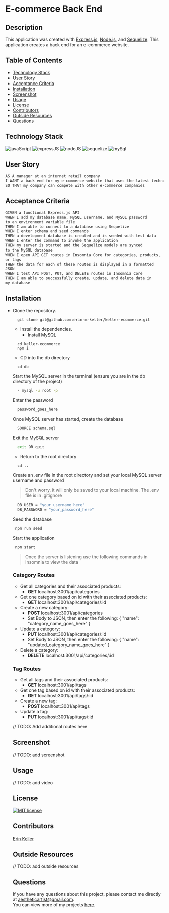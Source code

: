   # E-commerce Back End
  
  ## Description 
  This application was created with [Express.js](https://expressjs.com/), [Node.js](https://nodejs.org/en), and [Sequelize](https://sequelize.org/). This application creates a back end for an e-commerce website.
  
  ## Table of Contents
  * [Technology Stack](#technology-stack)
  * [User Story](#user-story)
  * [Acceptance Criteria](#acceptance-criteria)
  * [Installation](#installation)
  * [Screenshot](#screenshot)
  * [Usage](#usage)
  * [License](#license)
  * [Contributors](#contributors)
  * [Outside Resources](#outside-resources)
  * [Questions](#questions)

  ## Technology Stack

![javaScript](https://img.shields.io/badge/-JavaScript-61DAFB?color=red&style=flat)
![expressJS](https://img.shields.io/badge/-Express.js-61DAFB?color=orange&style=flat)
![nodeJS](https://img.shields.io/badge/-Node.js-61DAFB?color=yellow&style=flat)
![sequelize](https://img.shields.io/badge/-Sequelize-61DAFB?color=green&style=flat)
![mySql](https://img.shields.io/badge/-MySQL-61DAFB?color=blue&style=flat)

  ## User Story
  ```md
  AS A manager at an internet retail company
  I WANT a back end for my e-commerce website that uses the latest technologies
  SO THAT my company can compete with other e-commerce companies
  ```

  ## Acceptance Criteria
  ```md
GIVEN a functional Express.js API
WHEN I add my database name, MySQL username, and MySQL password  
to an environment variable file
THEN I am able to connect to a database using Sequelize
WHEN I enter schema and seed commands
THEN a development database is created and is seeded with test data
WHEN I enter the command to invoke the application
THEN my server is started and the Sequelize models are synced  
to the MySQL database
WHEN I open API GET routes in Insomnia Core for categories, products,  
or tags
THEN the data for each of these routes is displayed in a formatted  
JSON
WHEN I test API POST, PUT, and DELETE routes in Insomnia Core
THEN I am able to successfully create, update, and delete data in  
my database
  ```
  
  ## Installation 
  
* Clone the repository.
  ```
    git clone git@github.com:erin-m-keller/keller-ecommerce.git
  ```

  * Install the dependencies.
    * Install [MySQL](https://dev.mysql.com/doc/mysql-installation-excerpt/5.7/en/)
  ```
    cd keller-ecommerce
    npm i
  ```
  
  * CD into the db directory
  ```
    cd db
  ```

  Start the MySQL server in the terminal (ensure you are in the db directory of the project)

  ``` bash
    - mysql -u root -p 
  ```

  Enter the password
  ``` bash
    password_goes_here
  ```

  Once MySQL server has started, create the database

  ``` bash
    SOURCE schema.sql 
  ```

  Exit the MySQL server
  ``` bash
    exit OR quit
  ```

  * Return to the root directory
  ```
    cd ..
  ```

  Create an .env file in the root directory and set your local MySQL server username and password
  > Don't worry, it will only be saved to your local machine. The .env file is in .gitignore
  ``` bash
    DB_USER = "your_username_here"
    DB_PASSWORD = "your_password_here"
  ```

  Seed the database
   ``` bash
    npm run seed
  ```

  Start the application
   ``` bash
    npm start
  ```
  > Once the server is listening use the following commands in Insomnia to view the data
  
  ### Category Routes
  * Get all categories and their associated products: 
    - **GET** localhost:3001/api/categories
  * Get one category based on id with their associated products: 
    - **GET** localhost:3001/api/categories/:id
  * Create a new category: 
    - **POST** localhost:3001/api/categories
    - Set Body to JSON, then enter the following: { "name": "category_name_goes_here" }
  * Update a category: 
    - **PUT** localhost:3001/api/categories/:id
    - Set Body to JSON, then enter the following: { "name": "updated_category_name_goes_here" }
  * Delete a category: 
    - **DELETE** localhost:3001/api/categories/:id

  ### Tag Routes
  * Get all tags and their associated products: 
    - **GET** localhost:3001/api/tags
  * Get one tag based on id with their associated products: 
    - **GET** localhost:3001/api/tags/:id
  * Create a new tag: 
    - **POST** localhost:3001/api/tags
  * Update a tag: 
    - **PUT** localhost:3001/api/tags/:id

  // TODO: Add additional routes here  

  ## Screenshot
  
  // TODO: add screenshot
  
  ## Usage
  
  // TODO: add video
  
  ## License 
  [![MIT license](https://img.shields.io/badge/License-MIT-purple.svg)](https://lbesson.mit-license.org/)
  
  ## Contributors 
  [Erin Keller](https://github.com/erin-m-keller)

  ## Outside Resources
  
  // TODO: add outside resources
  
  ## Questions
  If you have any questions about this project, please contact me directly at [aestheticartist@gmail.com](aestheticartist@gmail.com).  
  You can view more of my projects [here](https://github.com/erin-m-keller).
  
